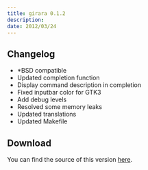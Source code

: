 ```yaml
---
title: girara 0.1.2
description:  
date: 2012/03/24
---
```


## Changelog

* \*BSD compatible
* Updated completion function
* Display command description in completion
* Fixed inputbar color for GTK3
* Add debug levels
* Resolved some memory leaks
* Updated translations
* Updated Makefile

## Download
You can find the source of this version [here](/projects/girara/download/).
